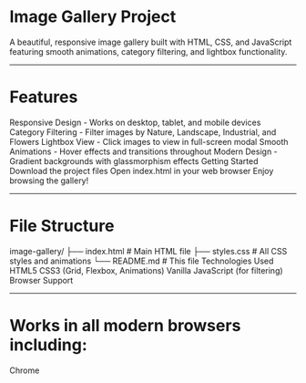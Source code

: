 # Image Gallery Project
A beautiful, responsive image gallery built with HTML, CSS, and JavaScript featuring smooth animations, category filtering, and lightbox functionality.

---
# Features
Responsive Design - Works on desktop, tablet, and mobile devices
Category Filtering - Filter images by Nature, Landscape, Industrial, and Flowers
Lightbox View - Click images to view in full-screen modal
Smooth Animations - Hover effects and transitions throughout
Modern Design - Gradient backgrounds with glassmorphism effects
Getting Started
Download the project files
Open index.html in your web browser
Enjoy browsing the gallery!

---
# File Structure
image-gallery/
├── index.html          # Main HTML file
├── styles.css          # All CSS styles and animations
└── README.md          # This file
Technologies Used
HTML5
CSS3 (Grid, Flexbox, Animations)
Vanilla JavaScript (for filtering)
Browser Support

---
# Works in all modern browsers including:

Chrome
